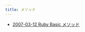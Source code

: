 ```yaml
---
title: メソッド
---
```



- [2007-03-12 Ruby Basic メソッド](./../../../../../../d/2007/03/12/Ruby_Baisc_メソッド.md)




